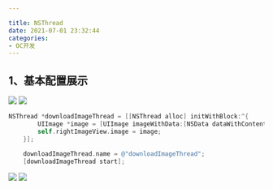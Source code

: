 ```yaml
---

title: NSThread
date: 2021-07-01 23:32:44
categories: 
- OC开发
---
```


## 1、基本配置展示

<img src="https://gitee.com/molushu/blog-gallery-1/raw/master/img/20210701233421.png">



<img src="https://gitee.com/molushu/blog-gallery-1/raw/master/img/20210701233650.png">



```objective-c
NSThread *downloadImageThread = [[NSThread alloc] initWithBlock:^{
        UIImage *image = [UIImage imageWithData:[NSData dataWithContentsOfURL:[NSURL URLWithString:item.picUrl]]];
        self.rightImageView.image = image;
    }];
    
    downloadImageThread.name = @"downloadImageThread";
    [downloadImageThread start];
```



<img src="https://gitee.com/molushu/blog-gallery-1/raw/master/img/20210701234103.png">



<img src="https://gitee.com/molushu/blog-gallery-1/raw/master/img/20210701234125.png">
